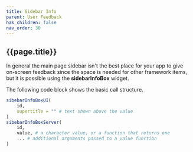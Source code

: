 ```yaml
---
title: Sidebar Info
parent: User Feedback
has_children: false
nav_order: 30
---
```


## {{page.title}}

In general the main page sidebar isn't the best place for
your app to give on-screen feedback since the space is needed 
for other framework items, but it is possible using the **sidebarInfoBox**
widget.

The following code block shows the basic call structure.

```r
sibebarInfoBoxUI(
    id, 
    supertitle = "" # text shown above the value
) 
sibebarInfoBoxServer(
    id, 
    value, # a character value, or a function that returns one
    ... # additional arguments passed to a value function
)
```
